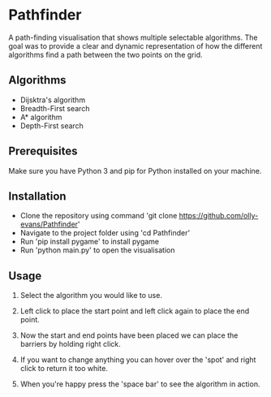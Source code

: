# Pathfinder
A path-finding visualisation that shows multiple selectable algorithms. The goal was to provide a clear and dynamic representation of how the different algorithms find a path between the two points on the grid.

## Algorithms
- Dijsktra's algorithm
- Breadth-First search
- A* algorithm
- Depth-First search

## Prerequisites
Make sure you have Python 3 and pip for Python installed on your machine.

## Installation
- Clone the repository using command 'git clone https://github.com/olly-evans/Pathfinder'
- Navigate to the project folder using 'cd Pathfinder'
- Run 'pip install pygame' to install pygame
- Run 'python main.py' to open the visualisation
  
## Usage
1. Select the algorithm you would like to use.
  
3. Left click to place the start point and left click again to place the end point.
4. Now the start and end points have been placed we can place the barriers by holding right click.
5. If you want to change anything you can hover over the 'spot' and right click to return it too white.
6. When you're happy press the 'space bar' to see the algorithm in action.
